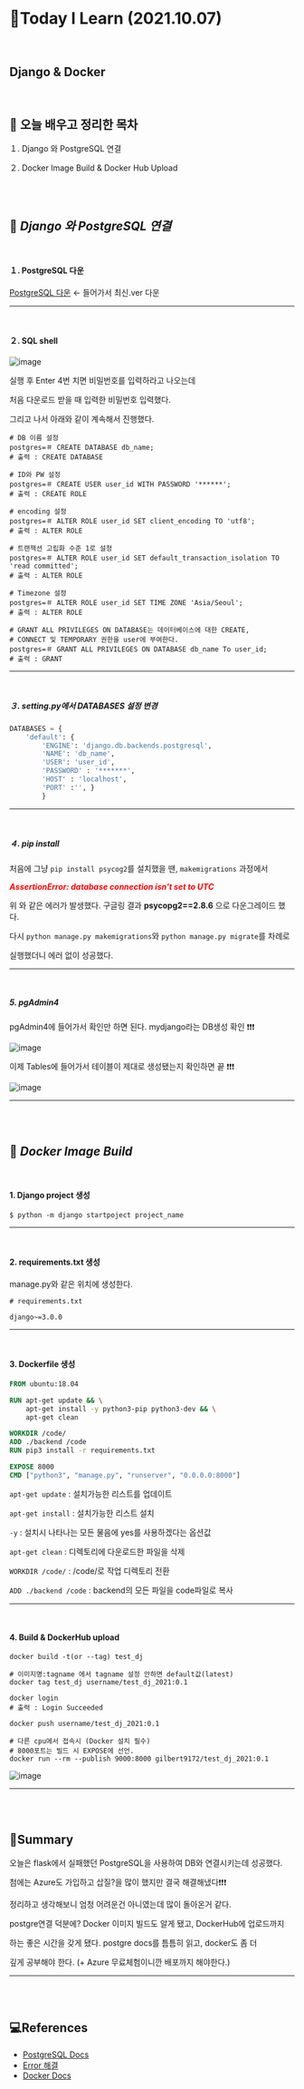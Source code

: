 # 📑Today I Learn (2021.10.07)

<br>

## **Django & Docker**

<br>

##  **📌 오늘 배우고 정리한 목차**
１. Django 와 PostgreSQL 연결

２. Docker Image Build & Docker Hub Upload

<br>

<br>

## 🔎 ***Django 와 PostgreSQL 연결***

<br>

#### １. PostgreSQL 다운

[PostgreSQL 다운](https://www.enterprisedb.com/downloads/postgres-postgresql-downloads) ← 들어가서 최신.ver 다운

---

<br>

#### ２. SQL shell 

![image](https://user-images.githubusercontent.com/83274792/136396908-5ba0d0ac-fcf9-4ff9-95a9-9e68d7bf10e8.png)

실행 후 Enter 4번 치면 비밀번호를 입력하라고 나오는데 

처음 다운로드 받을 때 입력한 비밀번호 입력했다. 

그리고 나서 아래와 같이 계속해서 진행했다. 
```shell
# DB 이름 설정
postgres=＃ CREATE DATABASE db_name;
# 출력 : CREATE DATABASE

# ID와 PW 설정
postgres=＃ CREATE USER user_id WITH PASSWORD '******';
# 출력 : CREATE ROLE

# encoding 설정
postgres=＃ ALTER ROLE user_id SET client_encoding TO 'utf8';
# 출력 : ALTER ROLE

# 트랜잭션 고립화 수준 1로 설정
postgres=＃ ALTER ROLE user_id SET default_transaction_isolation TO 'read committed';
# 출력 : ALTER ROLE

# Timezone 설정
postgres=＃ ALTER ROLE user_id SET TIME ZONE 'Asia/Seoul';
# 출력 : ALTER ROLE

# GRANT ALL PRIVILEGES ON DATABASE는 데이터베이스에 대한 CREATE,
# CONNECT 및 TEMPORARY 권한을 user에 부여한다.
postgres=＃ GRANT ALL PRIVILEGES ON DATABASE db_name To user_id;
# 출력 : GRANT
```
---

<br>

##### ３. setting.py에서 DATABASES 설정 변경
```python
DATABASES = { 
    'default': {
        'ENGINE': 'django.db.backends.postgresql', 
        'NAME': 'db_name',
        'USER': 'user_id',
        'PASSWORD' : '*******',
        'HOST' : 'localhost',
        'PORT' :'', } 
        }
```
---

<br>

##### ４. pip install
처음에 그냥 `pip install psycog2`를 설치했을 땐, `makemigrations` 과정에서

<span style="color:Red">***AssertionError: database connection isn't set to UTC***</span>

위 와 같은 에러가 발생했다. 구글링 결과 **psycopg2==2.8.6** 으로 다운그레이드 했다. 

다시 `python manage.py makemigrations`와 `python manage.py migrate`를 차례로 

실행했더니 에러 없이 성공했다.

---

<br>

##### 5. pgAdmin4
pgAdmin4에 들어가서 확인만 하면 된다. mydjango라는 DB생성 확인 ❗❗❗

![image](https://user-images.githubusercontent.com/83274792/136403677-67b1125d-d073-4988-8399-46fec6fc3969.png)


이제 Tables에 들어가서 테이블이 제대로 생성됐는지 확인하면 끝 ❗❗❗

![image](https://user-images.githubusercontent.com/83274792/136404655-bc58cb8c-33e0-4d2e-bfd6-724babaa1268.png)

---

<br>

<br>

## 🔎 ***Docker Image Build***

<br>

#### 1. Django project 생성
```shell
$ python -m django startpoject project_name
```
---

<br>

#### 2. requirements.txt 생성
manage.py와 같은 위치에 생성한다. 
```shell
# requirements.txt

django~=3.0.0
```
---

<br>

#### 3. Dockerfile 생성

```Dockerfile
FROM ubuntu:18.04

RUN apt-get update && \
    apt-get install -y python3-pip python3-dev && \
    apt-get clean

WORKDIR /code/
ADD ./backend /code
RUN pip3 install -r requirements.txt

EXPOSE 8000
CMD ["python3", "manage.py", "runserver", "0.0.0.0:8000"]
```
`apt-get update` : 설치가능한 리스트를 업데이트

`apt-get install` : 설치가능한 리스트 설치

`-y` : 설치시 나타나는 모든 물음에 yes를 사용하겠다는 옵션값

`apt-get clean` : 디렉토리에 다운로드한 파일을 삭제

`WORKDIR /code/` : /code/로 작업 디렉토리 전환

`ADD ./backend /code` : backend의 모든 파일을 code파일로 복사

---

<br>

#### 4. Build & DockerHub upload
```shell
docker build -t(or --tag) test_dj

# 이미지명:tagname 에서 tagname 설정 안하면 default값(latest)
docker tag test_dj username/test_dj_2021:0.1

docker login
# 출력 : Login Succeeded

docker push username/test_dj_2021:0.1

# 다른 cpu에서 접속시 (Docker 설치 필수)
# 8000포트는 빌드 시 EXPOSE에 선언.
docker run --rm --publish 9000:8000 gilbert9172/test_dj_2021:0.1
```
![image](https://user-images.githubusercontent.com/83274792/136416124-d5a64ea2-15b7-44e7-91ac-c910a7795867.png)

---

<br>

<br>

## 📌Summary
오늘은 flask에서 실패했던 PostgreSQL을 사용하여 DB와 연결시키는데 성공했다.

첨에는 Azure도 가입하고 삽질?을 많이 했지만 결국 해결해냈다❗❗❗

정리하고 생각해보니 엄청 어려운건 아니였는데 많이 돌아온거 같다.

postgre연결 덕분에? Docker 이미지 빌드도 알게 됐고, DockerHub에 업로드까지

하는 좋은 시간을 갖게 됐다. postgre docs를 틈틈히 읽고, docker도 좀 더

깊게 공부해야 한다. (+ Azure 무료체험이니깐 배포까지 해야한다.) 

---

<br>

<br>

## 💻References
- [PostgreSQL Docs](https://www.postgresql.org/docs/14/index.html)
- [Error 해결](https://exerror.com/assertionerror-database-connection-isnt-set-to-utc/)
- [Docker Docs](https://docs.docker.com/reference/)